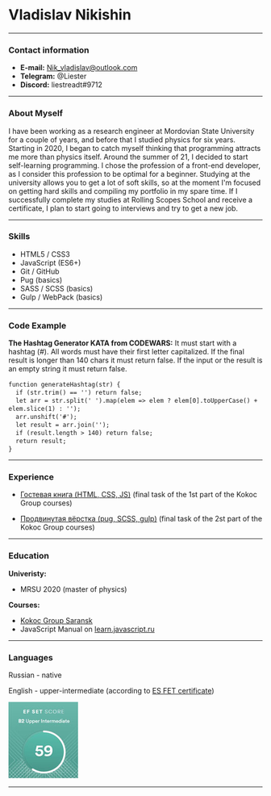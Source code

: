 # Vladislav Nikishin
---
### Contact information
- **E-mail:** Nik_vladislav@outlook.com
- **Telegram:** @Liester
- **Discord:** liestreadt#9712
---
### About Myself
I have been working as a research engineer at Mordovian State University for a couple of years, and before that I studied physics for six years. Starting in 2020, I began to catch myself thinking that programming attracts me more than physics itself. Around the summer of 21, I decided to start self-learning programming. I chose the profession of a front-end developer, as I consider this profession to be optimal for a beginner. Studying at the university allows you to get a lot of soft skills, so at the moment I'm focused on getting hard skills and compiling my portfolio in my spare time. If I successfully complete my studies at Rolling Scopes School and receive a certificate, I plan to start going to interviews and try to get a new job.

---
### Skills
- HTML5 / CSS3
- JavaScript (ES6+)
- Git / GitHub
- Pug (basics)
- SASS / SCSS (basics)
- Gulp / WebPack (basics)
---
### Code Example
__The Hashtag Generator KATA from CODEWARS:__
It must start with a hashtag (#).
All words must have their first letter capitalized.
If the final result is longer than 140 chars it must return false.
If the input or the result is an empty string it must return false.
```
function generateHashtag(str) {
  if (str.trim() == '') return false;
  let arr = str.split(' ').map(elem => elem ? elem[0].toUpperCase() + elem.slice(1) : '');
  arr.unshift('#');
  let result = arr.join('');
  if (result.length > 140) return false;
  return result;
}
```
---

### Experience
- [Гостевая книга (HTML, CSS, JS)](https://github.com/liestreadt/animated-web-page) (final task of the 1st part of the Kokoc Group courses)

- [Продвинутая вёрстка (pug, SCSS, gulp)](https://github.com/liestreadt/kokoc-group-2nd-stage-final-task) (final task of the 2st part of the Kokoc Group courses)
---

### Education
__Univeristy:__
- MRSU 2020 (master of physics)

__Courses:__
- [Kokoc Group Saransk](https://vk.com/kokocsaransk?w=wall-171508340_41)
- JavaScript Manual on [learn.javascript.ru](https://learn.javascript.ru/)

---
### Languages
Russian - native

English - upper-intermediate (according to [ES FET certificate](https://www.efset.org/cert/Mu9Xgc))

[![certificate](./images/certificate_english.jpg)](https://www.efset.org/cert/Mu9Xgc)

---